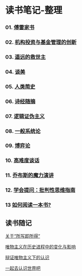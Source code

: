 # 读书笔记-整理 

### 01. [傅雷家书](./傅雷家书/) 
### 02. [机构投资与基金管理的创新](./机构投资与基金管理/) 

### 03. [遥远的救世主](./遥远的救世主读书笔记.html)

### 04. [谈美](./谈美/) 

### 05. [人类简史](人类简史从动物到上帝.html) 

### 06. [诗经随摘](./《诗经》读书随摘整理-.html) 

### 07. [逻辑证伪主义](./《研究的逻辑》关于逻辑证伪主义的分析-.html) 

### 08. [一般系统论](./一般系统论对世界的认识.html)  

### 09. [博弈论](./博弈论后记——与变量来一场博弈.html)  

### 10. [高难度谈话](./《高难度谈话》读书后记.html) 

### 11. [乔布斯的魔力演讲](./《乔布斯的魔力演讲》后记·做一次好的演讲-.html) 

### 12. [学会提问：批判性思维指南](./学会提问批判性思维指南读书后记-.html)  

### 13 [如何阅读一本书?](./学读书.html) 



## 读书随记

[关于“所写即所得“](./读书随记-·-所写即所得-.html) 

[唯物主义在历史进程中的变化与影响](./唯物主义在历史进程中的变化与影响.html) 

[辩证唯物主义下的认识](./辩证唯物主义下的认识.html) 

[一起去认识世界吧](./一起去认识世界吧-.html) 



